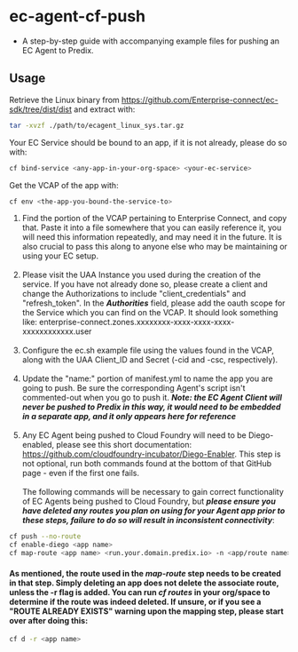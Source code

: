 # ec-agent-cf-push
 - A step-by-step guide with accompanying example files for pushing an EC Agent to Predix.

## Usage
Retrieve the Linux binary from https://github.com/Enterprise-connect/ec-sdk/tree/dist/dist and extract with:
```bash
tar -xvzf ./path/to/ecagent_linux_sys.tar.gz
```
Your EC Service should be bound to an app, if it is not already, please do so with:
```bash
cf bind-service <any-app-in-your-org-space> <your-ec-service>
```
Get the VCAP of the app with:
```bash
cf env <the-app-you-bound-the-service-to>
```

1. Find the portion of the VCAP pertaining to Enterprise Connect, and copy that. Paste it into a file somewhere that you can easily reference it, you will need this information repeatedly, and may need it in the future. It is also crucial to pass this along to anyone else who may be maintaining or using your EC setup. <br/><br/>
2. Please visit the UAA Instance you used during the creation of the service. If you have not already done so, please create a client and change the Authorizations to include "client_credentials" and "refresh_token". In the ***Authorities*** field, please add the oauth scope for the Service which you can find on the VCAP. It should look something like: enterprise-connect.zones.xxxxxxxx-xxxx-xxxx-xxxx-xxxxxxxxxxxx.user <br/><br/>
3. Configure the ec.sh example file using the values found in the VCAP, along with the UAA Client_ID and Secret (-cid and -csc, respectively). <br/><br/>
4. Update the "name:" portion of manifest.yml to name the app you are going to push. Be sure the corresponding Agent's script isn't commented-out when you go to push it. ***Note: the EC Agent Client will never be pushed to Predix in this way, it would need to be embedded in a separate app, and it only appears here for reference***<br/> <br/>
5. Any EC Agent being pushed to Cloud Foundry will need to be Diego-enabled, please see this short documentation: https://github.com/cloudfoundry-incubator/Diego-Enabler. This step is not optional, run both commands found at the bottom of that GitHub page - even if the first one fails. <br/> <br/>
The following commands will be necessary to gain correct functionality of EC Agents being pushed to Cloud Foundry, but ***please ensure you have deleted any routes you plan on using for your Agent app prior to these steps, failure to do so will result in inconsistent connectivity***: <br/>
```bash
cf push --no-route 
cf enable-diego <app name>
cf map-route <app name> <run.your.domain.predix.io> -n <app/route name>
```
#### As mentioned, the route used in the *map-route* step needs to be created in that step. Simply deleting an app does not delete the associate route, unless the -r flag is added. You can run *cf routes* in your org/space to determine if the route was indeed deleted. If unsure, or if you see a "ROUTE ALREADY EXISTS" warning upon the mapping step, please start over after doing this:

```bash
cf d -r <app name>
```

